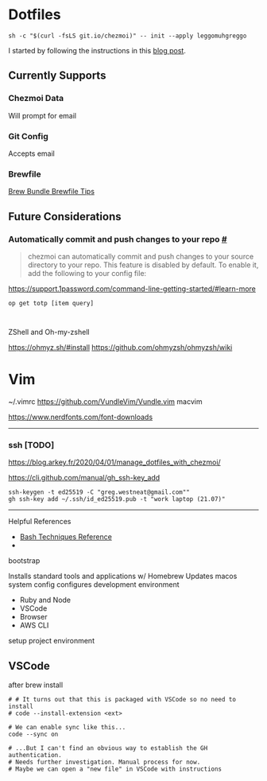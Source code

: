 # Dotfiles

```
sh -c "$(curl -fsLS git.io/chezmoi)" -- init --apply leggomuhgreggo
```

I started by following the instructions in this [blog post](https://www.moncefbelyamani.com/automating-the-setup-of-a-new-mac-with-all-your-apps-preferences-and-development-tools/).

## Currently Supports

### Chezmoi Data

Will prompt for email

### Git Config

Accepts email

### Brewfile

[Brew Bundle Brewfile Tips](https://gist.github.com/ChristopherA/a579274536aab36ea9966f301ff14f3f)

## Future Considerations

### Automatically commit and push changes to your repo [#](https://www.chezmoi.io/docs/how-to/#automatically-commit-and-push-changes-to-your-repo)

> chezmoi can automatically commit and push changes to your source directory to your repo. This feature is disabled by default. To enable it, add the following to your config file:

https://support.1password.com/command-line-getting-started/#learn-more

```
op get totp [item query]



```

ZShell and Oh-my-zshell

https://ohmyz.sh/#install
https://github.com/ohmyzsh/ohmyzsh/wiki

# Vim

~/.vimrc
https://github.com/VundleVim/Vundle.vim
macvim

https://www.nerdfonts.com/font-downloads

---

### ssh [TODO]

https://blog.arkey.fr/2020/04/01/manage_dotfiles_with_chezmoi/

https://cli.github.com/manual/gh_ssh-key_add

```
ssh-keygen -t ed25519 -C "greg.westneat@gmail.com""
gh ssh-key add ~/.ssh/id_ed25519.pub -t "work laptop (21.07)"
```

---

Helpful References

- [Bash Techniques Reference](https://linuxize.com/post/bash-check-if-file-exists/)
-

bootstrap

Installs standard tools and applications w/ Homebrew
Updates macos system config
configures development environment

- Ruby and Node
- VSCode
- Browser
- AWS CLI

setup project environment

<!--
## FEATURE CONSIDERATIONS

### Export macOS system config??
https://apple.stackexchange.com/a/305540
> I wrote some scripts to backup and restore Mac preferences. It does both System and Application preferences.
> You can grab them here: https://github.com/clintmod/mac-preferences-backup



### Remove pre-packaged apps (might be destructive)
```
# sudo rm -rf /Applications/GarageBand.app
# sudo rm -rf /Applications/iMovie.app
# sudo rm -rf /Applications/Keynote.app
# sudo rm -rf /Applications/Numbers.app
# sudo rm -rf /Applications/Pages.app
```

### Improve hostname/computername
```
#
# Sharing - Computer name
#
sudo scutil --set ComputerName "lapta"
sudo scutil --set HostName "lapta"
sudo scutil --set LocalHostName "lapta"
sudo defaults write /Library/Preferences/SystemConfiguration/com.apple.smb.server NetBIOSName -string "lapta"
```



 -->

## VSCode

after brew install

```
# # It turns out that this is packaged with VSCode so no need to install
# code --install-extension <ext>

# We can enable sync like this...
code --sync on

# ...But I can't find an obvious way to establish the GH authentication.
# Needs further investigation. Manual process for now.
# Maybe we can open a "new file" in VSCode with instructions
```

